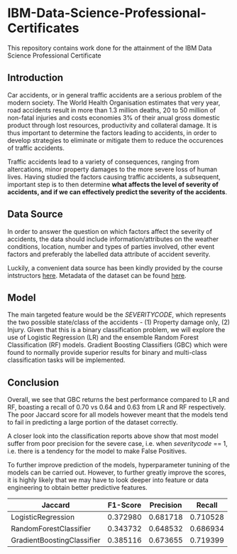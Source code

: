 # IBM-Data-Science-Professional-Certificates
This repository contains work done for the attainment of the IBM Data Science Professional Certificate

## Introduction
Car accidents, or in general traffic accidents are a serious problem of the modern society. The World Health Organisation estimates that very year, road accidents result in more than 1.3 million deaths, 20 to 50 million of non-fatal injuries and costs economies 3% of their anual gross domestic product through lost resources, productivity and collateral damage. It is thus important to determine the factors leading to accidents, in order to develop strategies to eliminate or mitigate them to reduce the occurences of traffic accidents.

Traffic accidents lead to a variety of consequences, ranging from altercations, minor property damages to the more severe loss of human lives. Having studied the factors causing traffic accidents, a subsequent, important step is to then determine **what affects the level of severity of accidents, and if we can effectively predict the severity of the accidents**.

## Data Source
In order to answer the question on which factors affect the severity of accidents, the data should include information/attributes on the weather conditions, location, number and types of parties involved, other event factors and preferably the labelled data attribute of accident severity.

Luckily, a convenient data source has been kindly provided by the course intstructors [here](https://www.coursera.org/learn/applied-data-science-capstone/supplement/Nh5uS/downloading-example-dataset). Metadata of the dataset can be found [here](https://s3.us.cloud-object-storage.appdomain.cloud/cf-courses-data/CognitiveClass/DP0701EN/version-2/Metadata.pdf).

## Model
The main targeted feature would be the *SEVERITYCODE*, which represents the two possible state/class of the accidents - (1) Property damage only, (2) Injury. Given that this is a binary classification problem, we will explore the use of Logistic Regression (LR) and the ensemble Random Forest Classification (RF) models. Gradient Boosting Classifiers (GBC) which were found to normally provide superior results for binary and multi-class classification tasks will be implemented.

## Conclusion
Overall, we see that GBC returns the best performance compared to LR and RF, boasting a recall of 0.70 vs 0.64 and 0.63 from LR and RF respectively. The poor Jaccard score for all models however meant that the models tend to fail in predicting a large portion of the dataset correctly.

A closer look into the classification reports above show that most model suffer from poor precision for the severe case, i.e. when *severitycode* == 1, i.e. there is a tendency for the model to make False Positives.

To further improve prediction of the models, hyperparameter tunining of the models can be carried out. However, to further greatly improve the scores, it is highly likely that we may have to look deeper into feature or data engineering to obtain better predictive features.

|Jaccard|F1-Score|Precision|Recall|
|-------|--------|---------|------|
|LogisticRegression|0.372980|0.681718|0.710528|0.647226|
|RandomForestClassifier|0.343732|0.648532|0.686934|0.631443|
|GradientBoostingClassifier|0.385116|0.673655|0.719399|0.702093|